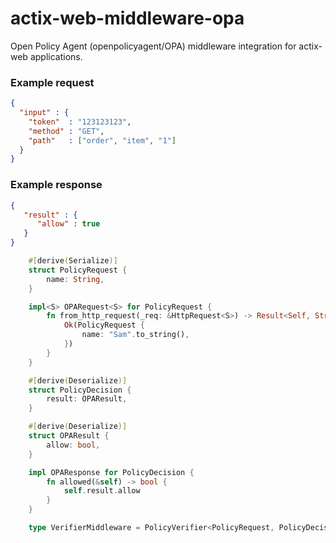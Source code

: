 # actix-web-middleware-opa

Open Policy Agent (openpolicyagent/OPA) middleware integration for actix-web
applications.

### Example request

```json
{
  "input" : {
    "token"  : "123123123",
    "method" : "GET",
    "path"   : ["order", "item", "1"]
  }
}
```

### Example response

```json
{
   "result" : {
      "allow" : true
   }
}
```


```rust
    #[derive(Serialize)]
    struct PolicyRequest {
        name: String,
    }

    impl<S> OPARequest<S> for PolicyRequest {
        fn from_http_request(_req: &HttpRequest<S>) -> Result<Self, String> {
            Ok(PolicyRequest {
                name: "Sam".to_string(),
            })
        }
    }

    #[derive(Deserialize)]
    struct PolicyDecision {
        result: OPAResult,
    }

    #[derive(Deserialize)]
    struct OPAResult {
        allow: bool,
    }

    impl OPAResponse for PolicyDecision {
        fn allowed(&self) -> bool {
            self.result.allow
        }
    }

    type VerifierMiddleware = PolicyVerifier<PolicyRequest, PolicyDecision>;
```

